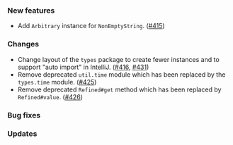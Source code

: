 ### New features

* Add `Arbitrary` instance for `NonEmptyString`. ([#415][#415])

### Changes

* Change layout of the `types` package to create fewer instances and to
  support "auto import" in IntelliJ. ([#416][#416], [#431][#431])
* Remove deprecated `util.time` module which has been replaced by
  the `types.time` module. ([#425][#425])
* Remove deprecated `Refined#get` method which has been replaced by
  `Refined#value`. ([#426][#426])

### Bug fixes

### Updates

[#415]: https://github.com/fthomas/refined/pull/415
[#416]: https://github.com/fthomas/refined/issues/416
[#425]: https://github.com/fthomas/refined/pull/425
[#426]: https://github.com/fthomas/refined/pull/426
[#431]: https://github.com/fthomas/refined/pull/431
